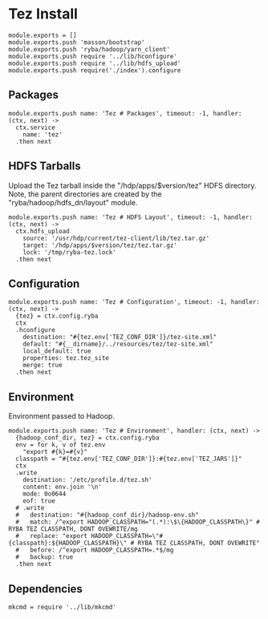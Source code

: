 
# Tez Install

    module.exports = []
    module.exports.push 'masson/bootstrap'
    module.exports.push 'ryba/hadoop/yarn_client'
    module.exports.push require '../lib/hconfigure'
    module.exports.push require '../lib/hdfs_upload'
    module.exports.push require('./index').configure

## Packages

    module.exports.push name: 'Tez # Packages', timeout: -1, handler: (ctx, next) ->
      ctx.service
        name: 'tez'
      .then next

## HDFS Tarballs

Upload the Tez tarball inside the "/hdp/apps/$version/tez"
HDFS directory. Note, the parent directories are created by the 
"ryba/hadoop/hdfs_dn/layout" module.

    module.exports.push name: 'Tez # HDFS Layout', timeout: -1, handler: (ctx, next) ->
      ctx.hdfs_upload
        source: '/usr/hdp/current/tez-client/lib/tez.tar.gz'
        target: '/hdp/apps/$version/tez/tez.tar.gz'
        lock: '/tmp/ryba-tez.lock'
      .then next

## Configuration

    module.exports.push name: 'Tez # Configuration', timeout: -1, handler: (ctx, next) ->
      {tez} = ctx.config.ryba
      ctx
      .hconfigure
        destination: "#{tez.env['TEZ_CONF_DIR']}/tez-site.xml"
        default: "#{__dirname}/../resources/tez/tez-site.xml"
        local_default: true
        properties: tez.tez_site
        merge: true
      .then next

## Environment

Environment passed to Hadoop.   

    module.exports.push name: 'Tez # Environment', handler: (ctx, next) ->
      {hadoop_conf_dir, tez} = ctx.config.ryba
      env = for k, v of tez.env
        "export #{k}=#{v}"
      classpath = "#{tez.env['TEZ_CONF_DIR']}:#{tez.env['TEZ_JARS']}"
      ctx
      .write
        destination: '/etc/profile.d/tez.sh'
        content: env.join '\n'
        mode: 0o0644
        eof: true
      # .write
      #   destination: "#{hadoop_conf_dir}/hadoop-env.sh"
      #   match: /^export HADOOP_CLASSPATH="(.*):\$\{HADOOP_CLASSPATH\}" # RYBA TEZ CLASSPATH, DONT OVEWRITE/mg
      #   replace: "export HADOOP_CLASSPATH=\"#{classpath}:${HADOOP_CLASSPATH}\" # RYBA TEZ CLASSPATH, DONT OVEWRITE"
      #   before: /^export HADOOP_CLASSPATH=.*$/mg
      #   backup: true
      .then next

## Dependencies

    mkcmd = require '../lib/mkcmd'






